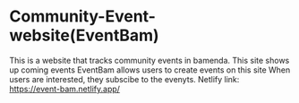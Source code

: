 # Community-Event-website(EventBam)
This is a website that tracks  community events in bamenda.
This site shows up coming events
EventBam allows users to create events on this site
When users are interested, they subscibe to the evenyts.
Netlify link: https://event-bam.netlify.app/
